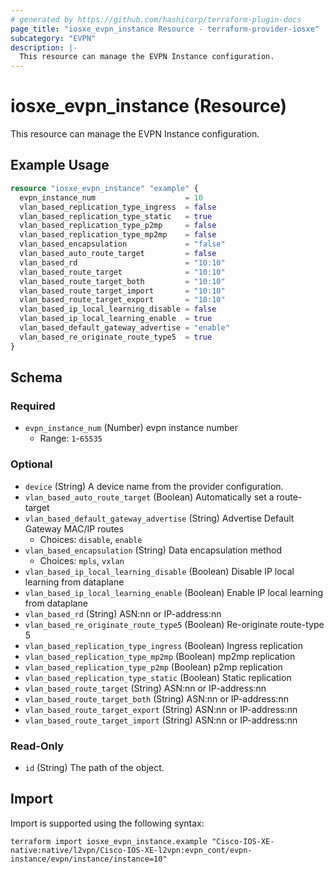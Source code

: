 ```yaml
---
# generated by https://github.com/hashicorp/terraform-plugin-docs
page_title: "iosxe_evpn_instance Resource - terraform-provider-iosxe"
subcategory: "EVPN"
description: |-
  This resource can manage the EVPN Instance configuration.
---
```


# iosxe_evpn_instance (Resource)

This resource can manage the EVPN Instance configuration.

## Example Usage

```terraform
resource "iosxe_evpn_instance" "example" {
  evpn_instance_num                    = 10
  vlan_based_replication_type_ingress  = false
  vlan_based_replication_type_static   = true
  vlan_based_replication_type_p2mp     = false
  vlan_based_replication_type_mp2mp    = false
  vlan_based_encapsulation             = "false"
  vlan_based_auto_route_target         = false
  vlan_based_rd                        = "10:10"
  vlan_based_route_target              = "10:10"
  vlan_based_route_target_both         = "10:10"
  vlan_based_route_target_import       = "10:10"
  vlan_based_route_target_export       = "10:10"
  vlan_based_ip_local_learning_disable = false
  vlan_based_ip_local_learning_enable  = true
  vlan_based_default_gateway_advertise = "enable"
  vlan_based_re_originate_route_type5  = true
}
```

<!-- schema generated by tfplugindocs -->
## Schema

### Required

- `evpn_instance_num` (Number) evpn instance number
  - Range: `1`-`65535`

### Optional

- `device` (String) A device name from the provider configuration.
- `vlan_based_auto_route_target` (Boolean) Automatically set a route-target
- `vlan_based_default_gateway_advertise` (String) Advertise Default Gateway MAC/IP routes
  - Choices: `disable`, `enable`
- `vlan_based_encapsulation` (String) Data encapsulation method
  - Choices: `mpls`, `vxlan`
- `vlan_based_ip_local_learning_disable` (Boolean) Disable IP local learning from dataplane
- `vlan_based_ip_local_learning_enable` (Boolean) Enable IP local learning from dataplane
- `vlan_based_rd` (String) ASN:nn or IP-address:nn
- `vlan_based_re_originate_route_type5` (Boolean) Re-originate route-type 5
- `vlan_based_replication_type_ingress` (Boolean) Ingress replication
- `vlan_based_replication_type_mp2mp` (Boolean) mp2mp replication
- `vlan_based_replication_type_p2mp` (Boolean) p2mp replication
- `vlan_based_replication_type_static` (Boolean) Static replication
- `vlan_based_route_target` (String) ASN:nn or IP-address:nn
- `vlan_based_route_target_both` (String) ASN:nn or IP-address:nn
- `vlan_based_route_target_export` (String) ASN:nn or IP-address:nn
- `vlan_based_route_target_import` (String) ASN:nn or IP-address:nn

### Read-Only

- `id` (String) The path of the object.

## Import

Import is supported using the following syntax:

```shell
terraform import iosxe_evpn_instance.example "Cisco-IOS-XE-native:native/l2vpn/Cisco-IOS-XE-l2vpn:evpn_cont/evpn-instance/evpn/instance/instance=10"
```
